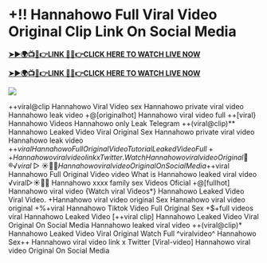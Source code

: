 # +!! Hannahowo Full Viral Video Original Clip Link On Social Media

**[➤►🌍📺📱👉LINK 🔴✅👉CLICK HERE TO WATCH LIVE NOW](https://cutt.ly/ZrqxdKBg)**

**[➤►🌍📺📱👉LINK 🔴✅👉CLICK HERE TO WATCH LIVE NOW](https://cutt.ly/ZrqxdKBg)**

[![](https://blogger.googleusercontent.com/img/b/R29vZ2xl/AVvXsEjly1_Jd6fwzfMpqBttKB75cqKlfeme68djTcwoVtnCKQqlBEMC7avhQDkCiZP2V4MA4ADw2tRwTKTbstPHU5ZNXJeaRPOBgpDy-TmzhSmEb-NeClIFzVdOblRd6Ch1U9LBiEulx0WHmcZEwxwUxagnbG0kPcZgqm5HvpiKMTTe5kCP6VDr6LTudCVCw34b/s1280/Leaked.png)](https://cutt.ly/ZrqxdKBg)

++viral@clip Hannahowo Viral Video sex Hannahowo private viral video Hannahowo leak video +@[originalhot] Hannahowo viral video full ++[viral} Hannahowo Videos Hannahowo only Leak Telegram ++(viral@clip)** Hannahowo Leaked Video Viral Original Sex Hannahowo private viral video Hannahowo leak video +$+viral Hannahowo Full Original Video Tutorial Leaked Video Full++ Hannahowo viral video link x Twitter. {Watch} Hannahowo viral video Original 👙®️√viral▷☀️👄💥 Hannahowo viral video Original On Social Media +$+viral Hannahowo Full Original Video video What is Hannahowo leaked viral video ️√viral▷☀️👄💥 Hannahowo xxxx family sex Videos Oficial +@[fullhot] Hannahowo viral video {Watch viral Videos*} Hannahowo Leaked Video Viral Video. +Hannahowo viral video original Sex Hannahowo viral video original +%+viral Hannahowo Tiktok Video Full Original Sex +$+full videos viral Hannahowo Leaked Video [++viral clip] Hannahowo Leaked Video Viral Original On Social Media Hannahowo leaked viral video ++(viral@clip)* Hannahowo Leaked Video Viral Original Watch Full ^viralvideo^ Hannahowo Sex++ Hannahowo viral video link x Twitter [Viral-video] Hannahowo viral video Original On Social Media
